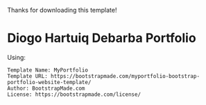Thanks for downloading this template!
# Diogo Hartuiq Debarba Portfolio

Using:

```
Template Name: MyPortfolio
Template URL: https://bootstrapmade.com/myportfolio-bootstrap-portfolio-website-template/
Author: BootstrapMade.com
License: https://bootstrapmade.com/license/
```
